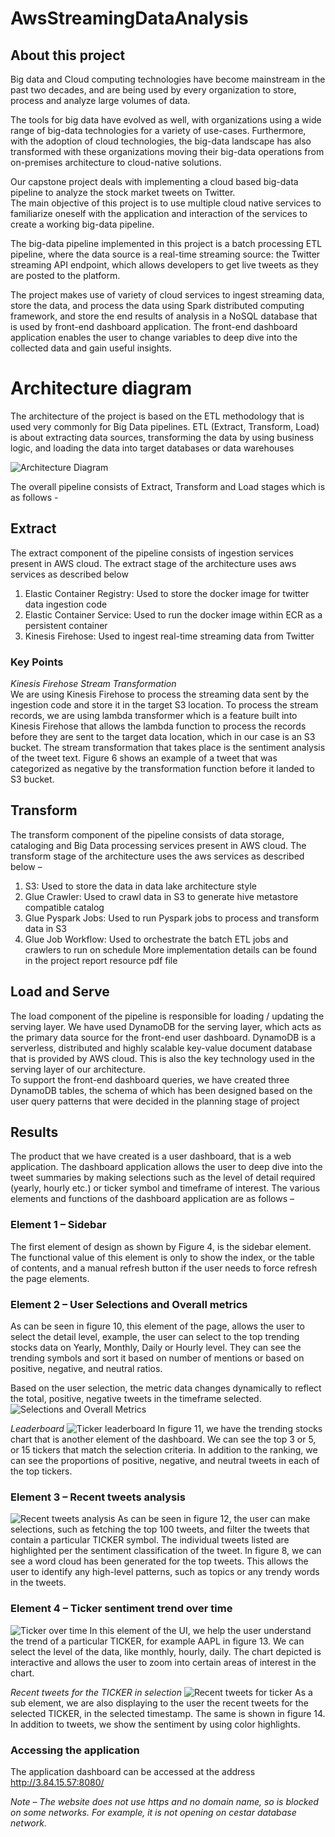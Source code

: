 # AwsStreamingDataAnalysis

## About this project
        
Big data and Cloud computing technologies have become mainstream in the past two decades, and are being used by every organization to store, process and analyze large volumes of data.   

The tools for big data have evolved as well, with organizations using a wide range of big-data technologies for a variety of use-cases. Furthermore, with the adoption of cloud technologies, the big-data landscape has also transformed with these organizations moving their big-data operations from on-premises architecture to cloud-native solutions. 
    
Our capstone project deals with implementing a cloud based big-data pipeline to analyze the stock market tweets on Twitter.   
The main objective of this project is to use multiple cloud native services to familiarize oneself with the application and interaction of the services to create a working big-data pipeline.
    
The big-data pipeline implemented in this project is a batch processing ETL pipeline, where the data source is a real-time streaming source: the Twitter streaming API endpoint, which allows developers to get live tweets as they are posted to the platform.   

The project makes use of variety of cloud services to ingest streaming data, store the data, and process the data using Spark distributed computing framework, and store the end results of analysis in a NoSQL database that is used by front-end dashboard application. The front-end dashboard application enables the user to change variables to deep dive into the collected data and gain useful insights. 

# Architecture diagram

The architecture of the project is based on the ETL methodology that is used very commonly for Big Data pipelines. ETL (Extract, Transform, Load) is about extracting data sources, transforming the data by using business logic, and loading the data into target databases or data warehouses

![Architecture Diagram](./assets/images/arch.png)

The overall pipeline consists of Extract, Transform and Load stages which is as follows -  

## Extract
The extract component of the pipeline consists of ingestion services present in AWS cloud. The extract stage of the architecture uses aws services as described below 
1. Elastic Container Registry: Used to store the docker image for twitter data ingestion code
2. Elastic Container Service: Used to run the docker image within ECR as a persistent container 
3. Kinesis Firehose: Used to ingest real-time streaming data from Twitter 

### Key Points

*Kinesis Firehose Stream Transformation*  
We are using Kinesis Firehose to process the streaming data sent by the ingestion code and store it in the target S3 location. To process the stream records, we are using lambda transformer which is a feature built into Kinesis Firehose that allows the lambda function to process the records before they are sent to the target data location, which in our case is an S3 bucket. The stream transformation that takes place is the sentiment analysis of the tweet text. Figure 6 shows an example of a tweet that was categorized as negative by the transformation function before it landed to S3 bucket.

## Transform
The transform component of the pipeline consists of data storage, cataloging and Big Data processing services present in AWS cloud. The transform stage of the architecture uses the aws services as described below – 
1. S3: Used to store the data in data lake architecture style
2. Glue Crawler: Used to crawl data in S3 to generate hive metastore compatible catalog 
3. Glue Pyspark Jobs: Used to run Pyspark jobs to process and transform data in S3
4. Glue Job Workflow: Used to orchestrate the batch ETL jobs and crawlers to run on schedule
More implementation details can be found in the project report resource pdf file

## Load and Serve
The load component of the pipeline is responsible for loading / updating the serving layer. We have used DynamoDB for the serving layer, which acts as the primary data source for the front-end user dashboard. DynamoDB is a serverless, distributed and highly scalable key-value document database that is provided by AWS cloud. This is also the key technology used in the serving layer of our architecture.  
To support the front-end dashboard queries, we have created three DynamoDB tables, the schema of which has been designed based on the user query patterns that were decided in the planning stage of project

## Results
The product that we have created is a user dashboard, that is a web application. The dashboard application allows the user to deep dive into the tweet summaries by making selections such as the level of detail required (yearly, hourly etc.) or ticker symbol and timeframe of interest. The various elements and functions of the dashboard application are as follows – 

### Element 1 – Sidebar
The first element of design as shown by Figure 4, is the sidebar element. The functional value of this element is only to show the index, or the table of contents, and a manual refresh button if the user needs to force refresh the page elements.

### Element 2 – User Selections and Overall metrics
As can be seen in figure 10, this element of the page, allows the user to select the detail level, example, the user can select to the top trending stocks data on Yearly, Monthly, Daily or Hourly level. They can see the trending symbols and sort it based on number of mentions or based on positive, negative, and neutral ratios.

Based on the user selection, the metric data changes dynamically to reflect the total, positive, negative tweets in the timeframe selected.
![Selections and Overall Metrics](./assets/images/elem2.png)

*Leaderboard*
![Ticker leaderboard](./assets/images/elem3.png)
In figure 11, we have the trending stocks chart that is another element of the dashboard. We can see the top 3 or 5, or 15 tickers that match the selection criteria. In addition to the ranking, we can see the proportions of positive, negative, and neutral tweets in each of the top tickers.

### Element 3 – Recent tweets analysis
![Recent tweets analysis](./assets/images/elem4.png)
As can be seen in figure 12, the user can make selections, such as fetching the top 100 tweets, and filter the tweets that contain a particular TICKER symbol. The individual tweets listed are highlighted per the sentiment classification of the tweet. 
In figure 8, we can see a word cloud has been generated for the top tweets. This allows the user to identify any high-level patterns, such as topics or any trendy words in the tweets.


### Element 4 – Ticker sentiment trend over time
![Ticker over time](./assets/images/elem5.png)
In this element of the UI, we help the user understand the trend of a particular TICKER, for example AAPL in figure 13. We can select the level of the data, like monthly, hourly, daily. The chart depicted is interactive and allows the user to zoom into certain areas of interest in the chart.

*Recent tweets for the TICKER in selection*
![Recent tweets for ticker](./assets/images/elem51.png)
As a sub element, we are also displaying to the user the recent tweets for the selected TICKER, in the selected timestamp. The same is shown in figure 14.
In addition to tweets, we show the sentiment by using color highlights.

### Accessing the application
The application dashboard can be accessed at the address http://3.84.15.57:8080/
 
*Note – The website does not use https and no domain name, so is blocked on some networks. For example, it is not opening on cestar database network.*






